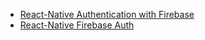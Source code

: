 - [React-Native Authentication with Firebase](https://medium.com/@gauravrijal03/react-native-authentication-with-firebase-3db59d699952)
- [React-Native Firebase Auth](https://rnfirebase.io/auth/usage)